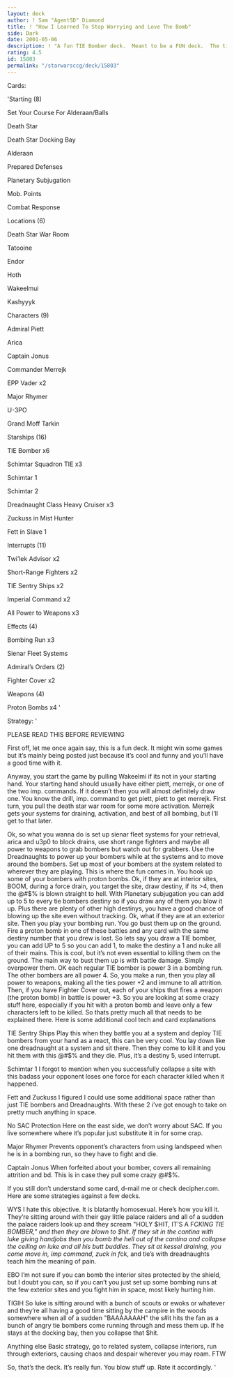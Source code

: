 ```yaml
---
layout: deck
author: ! Sam "AgentSD" Diamond
title: ! "How I Learned To Stop Worrying and Love The Bomb"
side: Dark
date: 2001-05-06
description: ! "A fun TIE Bomber deck.  Meant to be a FUN deck.  The title comes from a Stanley Kubrick film."
rating: 4.5
id: 15803
permalink: "/starwarsccg/deck/15803"
---
```

Cards: 

'Starting (8)

Set Your Course For Alderaan/Balls

Death Star

Death Star Docking Bay

Alderaan

Prepared Defenses

Planetary Subjugation

Mob. Points

Combat Response


Locations (6)

Death Star War Room

Tatooine

Endor

Hoth

Wakeelmui

Kashyyyk


Characters (9)

Admiral Piett

Arica

Captain Jonus

Commander Merrejk

EPP Vader x2

Major Rhymer

U-3PO

Grand Moff Tarkin


Starships (16)

TIE Bomber x6

Schimtar Squadron TIE x3

Schimtar 1

Schimtar 2

Dreadnaught Class Heavy Cruiser x3

Zuckuss in Mist Hunter

Fett in Slave 1


Interrupts (11)

Twi’lek Advisor x2

Short-Range Fighters x2

TIE Sentry Ships x2

Imperial Command x2

All Power to Weapons x3


Effects (4)

Bombing Run x3

Sienar Fleet Systems 


Admiral’s Orders (2)

Fighter Cover x2


Weapons (4)

Proton Bombs x4 '

Strategy: '

PLEASE READ THIS BEFORE REVIEWING


First off, let me once again say, this is a fun deck.  It might win some games but it’s mainly being posted just because it’s cool and funny and you’ll have a good time with it.  


Anyway, you start the game by pulling Wakeelmi if its not in your starting hand.  Your starting hand should usually have either piett, merrejk, or one of the two imp. commands.  If it doesn’t then you will almost definitely draw one.  You know the drill, imp. command to get piett, piett to get merrejk.  First turn, you pull the death star war room for some more activation.  Merrejk gets your systems for draining, activation, and best of all bombing, but I’ll get to that later. 


Ok, so what you wanna do is set up sienar fleet systems for your retrieval, arica and u3p0 to block drains, use short range fighters and maybe all power to weapons to grab bombers but watch out for grabbers.  Use the Dreadnaughts to power up your bombers while at the systems and to move around the bombers.  Set up most of your bombers at the system related to wherever they are playing.  This is where the fun comes in.  You hook up some of your bombers with proton bombs.  Ok, if they are at interior sites, BOOM, during a force drain, you target the site, draw destiny, if its >4, then the @#$% is blown straight to hell.  With Planetary subjugation you can add up to 5 to every tie bombers destiny so if you draw any of them you blow it up.  Plus there are plenty of other high destinys, you have a good chance of blowing up the site even without tracking.  Ok, what if they are at an exterior site.  Then you play your bombing run.  You go bust them up on the ground.  Fire a proton bomb in one of these battles and any card with the same destiny number that you drew is lost.  So lets say you draw a TIE bomber, you can add UP to 5 so you can add 1, to make the destiny a 1 and nuke all of their mains.  This is cool, but it’s not even essential to killing them on the ground.  The main way to bust them up is with battle damage.  Simply overpower them.  OK each regular TIE bomber is power 3 in a bombing run.  The other bombers are all power 4.  So, you make a run, then you play all power to weapons, making all the ties power +2 and immune to all attrition.  Then, if you have Fighter Cover out, each of your ships that fires a weapon (the proton bomb) in battle is power +3.  So you are looking at some crazy stuff here, especially if you hit with a proton bomb and leave only a few characters left to be killed.  So thats pretty much all that needs to be explained there.  Here is some additional cool tech and card explanations


TIE Sentry Ships Play this when they battle you at a system and deploy TIE bombers from your hand as a react, this can be very cool.  You lay down like one dreadnaught at a system and sit there.  Then they come to kill it and you hit them with this @#$% and they die.  Plus, it’s a destiny 5, used interrupt.


Schimtar 1 I forgot to mention when you successfully collapse a site with this badass your opponent loses one force for each character killed when it happened.  


Fett and Zuckuss  I figured I could use some additional space rather than just TIE bombers and Dreadnaughts.  With these 2 i’ve got enough to take on pretty much anything in space.


No SAC Protection Here on the east side, we don’t worry about SAC.  If you live somewhere where it’s popular just substitute it in for some crap.  


Major Rhymer Prevents opponent’s characters from using landspeed when he is in a bombing run, so they have to fight and die.


Captain Jonus When forfeited about your bomber, covers all remaining attrition and bd.  This is in case they pull some crazy @#$%.


If you still don’t understand some card, d-mail me or check decipher.com.  Here are some strategies against a few decks.


WYS  I hate this objective.  It is blatantly homosexual.  Here’s how you kill it.  They’re sitting around with their gay little palace raiders and all of a sudden the palace raiders look up and they scream "HOLY $HIT, IT’S A F*CKING TIE BOMBER," and then they are blown to $hit.  If they sit in the cantina with luke giving handjobs then you bomb the hell out of the cantina and collapse the ceiling on luke and all his butt buddies.  They sit at kessel draining, you come move in, imp command, zuck in f*ck, and tie’s with dreadnaughts teach him the meaning of pain. 


EBO I’m not sure if you can bomb the interior sites protected by the shield, but I doubt you can, so if you can’t you just set up some bombing runs at the few exterior sites and you fight him in space, most likely hurting him.  


TIGIH So luke is sitting around with a bunch of scouts or ewoks or whatever and they’re all having a good time sitting by the campire in the woods somewhere when all of a sudden "BAAAAAAAH" the s#it hits the fan as a bunch of angry tie bombers come running through and mess them up.  If he stays at the docking bay, then you collapse that $hit.


Anything else Basic strategy, go to related system, collapse interiors, run through exteriors, causing chaos and despair wherever you may roam.  FTW  


So, that’s the deck.  It’s really fun.  You blow stuff up.  Rate it accordingly. '
